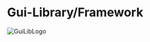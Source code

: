 # Gui-Library/Framework
![GuiLibLogo](https://github.com/user-attachments/assets/4d5fb899-3012-433f-9b85-d0a0d25104fa)
